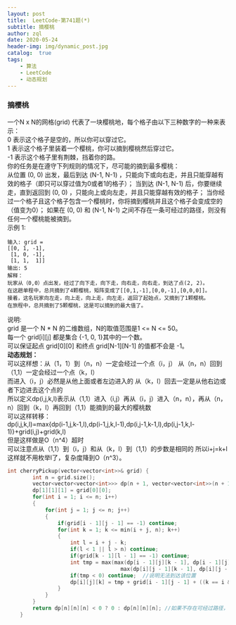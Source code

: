 ```yaml
---
layout: post
title:  LeetCode-第741题(*)
subtitle: 摘樱桃
author: zql
date: 2020-05-24
header-img: img/dynamic_post.jpg
catalog:  true
tags:
    - 算法
    - LeetCode
    - 动态规划
---
```

### 摘樱桃  
一个N x N的网格(grid) 代表了一块樱桃地，每个格子由以下三种数字的一种来表示：  
0 表示这个格子是空的，所以你可以穿过它。  
1 表示这个格子里装着一个樱桃，你可以摘到樱桃然后穿过它。  
-1 表示这个格子里有荆棘，挡着你的路。  
你的任务是在遵守下列规则的情况下，尽可能的摘到最多樱桃：  
从位置 (0, 0) 出发，最后到达 (N-1, N-1) ，只能向下或向右走，并且只能穿越有效的格子（即只可以穿过值为0或者1的格子）；
当到达 (N-1, N-1) 后，你要继续走，直到返回到 (0, 0) ，只能向上或向左走，并且只能穿越有效的格子；
当你经过一个格子且这个格子包含一个樱桃时，你将摘到樱桃并且这个格子会变成空的（值变为0）；
如果在 (0, 0) 和 (N-1, N-1) 之间不存在一条可经过的路径，则没有任何一个樱桃能被摘到。  
示例 1:  
```
输入: grid =
[[0, 1, -1],
 [1, 0, -1],
 [1, 1,  1]]
输出: 5
解释： 
玩家从（0,0）点出发，经过了向下走，向下走，向右走，向右走，到达了点(2, 2)。
在这趟单程中，总共摘到了4颗樱桃，矩阵变成了[[0,1,-1],[0,0,-1],[0,0,0]]。
接着，这名玩家向左走，向上走，向上走，向左走，返回了起始点，又摘到了1颗樱桃。
在旅程中，总共摘到了5颗樱桃，这是可以摘到的最大值了。
```
说明:  
grid 是一个 N * N 的二维数组，N的取值范围是1 <= N <= 50。  
每一个 grid[i][j] 都是集合 {-1, 0, 1}其中的一个数。  
可以保证起点 grid[0][0] 和终点 grid[N-1][N-1] 的值都不会是 -1。  
**动态规划：**  
可以这样想：从（1，1）到（n，n）一定会经过一个点（i，j） 从（n，n）回到（1,1）一定会经过一个点（k，l）  
而进入（i，j）必然是从他上面或者左边进入的 从（k，l）回去一定是从他右边或者下边进去这个点的  
所以定义dp(i,j,k,l)表示从（1,1）进入（i,j）再从（i，j）进入（n，n），再从（n，n）回到（k，l）再回到（1,1）能摘到的最大的樱桃数  
可以这样转移：  
dp(i,j,k,l)=max{dp(i-1,j,k-1,l),dp(i-1,j,k,l-1),dp(i,j-1,k-1,l),dp(i,j-1,k,l-1)}+grid(i,j)+grid(k,l)  
但是这样做是O（n^4）超时  
可以注意点从（1,1）到（i，j）和从（k，l）到（1,1）的步数是相同的 所以i+j=k+l 这样就不用枚举l了，复杂度降到O（n^3）。  
```c++
int cherryPickup(vector<vector<int>>& grid) {
        int n = grid.size();
        vector<vector<vector<int>>> dp(n + 1, vector<vector<int>>(n + 1, vector<int>(n + 1, -1)));
        dp[1][1][1] = grid[0][0];
        for(int i = 1; i <= n; i++)
        {
            for(int j = 1; j <= n; j++)
            {
                if(grid[i - 1][j - 1] == -1) continue;
                for(int k = 1; k <= min(i + j, n); k++)
                {
                    int l = i + j - k;
                    if(l < 1 || l > n) continue;
                    if(grid[k - 1][l - 1] == -1) continue;
                    int tmp = max(max(dp[i - 1][j][k - 1], dp[i - 1][j][k]),
                                    max(dp[i][j - 1][k - 1], dp[i][j - 1][k]));
                    if(tmp < 0) continue;  //说明无法到达该位置
                    dp[i][j][k] = tmp + grid[i - 1][j - 1] + ((k == i && l == j) ? 0 : grid[k - 1][l - 1]);
                }
            }
        }
        return dp[n][n][n] < 0 ? 0 : dp[n][n][n]; //如果不存在可经过路径，结果为0
    }
```
